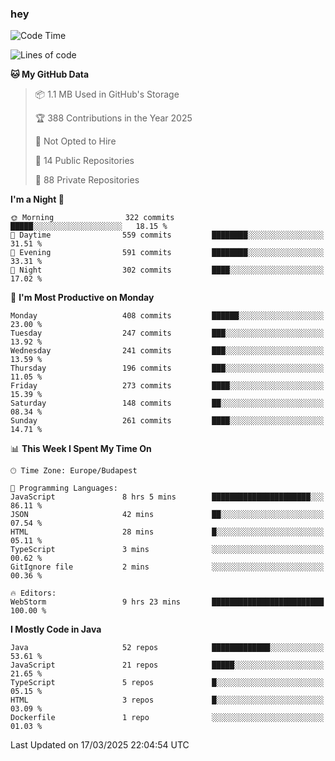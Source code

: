 ### hey

<!--START_SECTION:waka-->
![Code Time](http://img.shields.io/badge/Code%20Time-1%2C136%20hrs%206%20mins-blue)

![Lines of code](https://img.shields.io/badge/From%20Hello%20World%20I%27ve%20Written-2.6%20million%20lines%20of%20code-blue)

**🐱 My GitHub Data** 

> 📦 1.1 MB Used in GitHub's Storage 
 > 
> 🏆 388 Contributions in the Year 2025
 > 
> 🚫 Not Opted to Hire
 > 
> 📜 14 Public Repositories 
 > 
> 🔑 88 Private Repositories 
 > 
**I'm a Night 🦉** 

```text
🌞 Morning                322 commits         █████░░░░░░░░░░░░░░░░░░░░   18.15 % 
🌆 Daytime                559 commits         ████████░░░░░░░░░░░░░░░░░   31.51 % 
🌃 Evening                591 commits         ████████░░░░░░░░░░░░░░░░░   33.31 % 
🌙 Night                  302 commits         ████░░░░░░░░░░░░░░░░░░░░░   17.02 % 
```
📅 **I'm Most Productive on Monday** 

```text
Monday                   408 commits         ██████░░░░░░░░░░░░░░░░░░░   23.00 % 
Tuesday                  247 commits         ███░░░░░░░░░░░░░░░░░░░░░░   13.92 % 
Wednesday                241 commits         ███░░░░░░░░░░░░░░░░░░░░░░   13.59 % 
Thursday                 196 commits         ███░░░░░░░░░░░░░░░░░░░░░░   11.05 % 
Friday                   273 commits         ████░░░░░░░░░░░░░░░░░░░░░   15.39 % 
Saturday                 148 commits         ██░░░░░░░░░░░░░░░░░░░░░░░   08.34 % 
Sunday                   261 commits         ████░░░░░░░░░░░░░░░░░░░░░   14.71 % 
```


📊 **This Week I Spent My Time On** 

```text
🕑︎ Time Zone: Europe/Budapest

💬 Programming Languages: 
JavaScript               8 hrs 5 mins        ██████████████████████░░░   86.11 % 
JSON                     42 mins             ██░░░░░░░░░░░░░░░░░░░░░░░   07.54 % 
HTML                     28 mins             █░░░░░░░░░░░░░░░░░░░░░░░░   05.11 % 
TypeScript               3 mins              ░░░░░░░░░░░░░░░░░░░░░░░░░   00.62 % 
GitIgnore file           2 mins              ░░░░░░░░░░░░░░░░░░░░░░░░░   00.36 % 

🔥 Editors: 
WebStorm                 9 hrs 23 mins       █████████████████████████   100.00 % 
```

**I Mostly Code in Java** 

```text
Java                     52 repos            █████████████░░░░░░░░░░░░   53.61 % 
JavaScript               21 repos            █████░░░░░░░░░░░░░░░░░░░░   21.65 % 
TypeScript               5 repos             █░░░░░░░░░░░░░░░░░░░░░░░░   05.15 % 
HTML                     3 repos             █░░░░░░░░░░░░░░░░░░░░░░░░   03.09 % 
Dockerfile               1 repo              ░░░░░░░░░░░░░░░░░░░░░░░░░   01.03 % 
```




 Last Updated on 17/03/2025 22:04:54 UTC
<!--END_SECTION:waka-->
